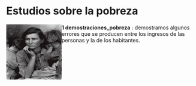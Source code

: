 
# Estudios sobre la pobreza



<a href="url"><img src="madre_migrante.jpg" align="left" height="148" width="148" ></a>

**1 demostraciones_pobreza** : demostramos algunos errores que se producen entre los ingresos de las personas y la de los habitantes.

